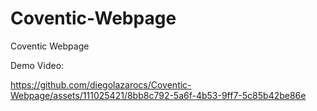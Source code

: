 # Coventic-Webpage
Coventic Webpage

Demo Video:

https://github.com/diegolazarocs/Coventic-Webpage/assets/111025421/8bb8c792-5a6f-4b53-9ff7-5c85b42be86e
